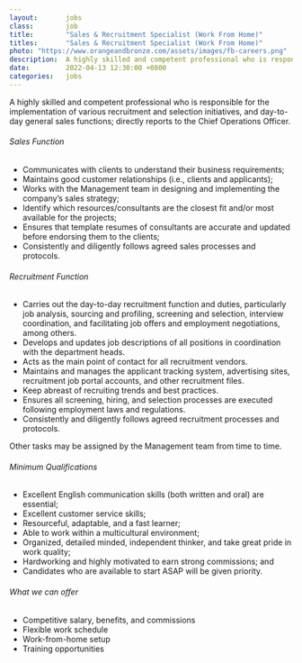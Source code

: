 ```yaml
---
layout:       jobs
class:        job
title:        "Sales & Recruitment Specialist (Work From Home)"
titles:       "Sales & Recruitment Specialist (Work From Home)"
photo: "https://www.orangeandbronze.com/assets/images/fb-careers.png"
description:  A highly skilled and competent professional who is responsible for the implementation of various recruitment and selection initiatives, and day-to-day general sales functions; directly reports to the Chief Operations Officer.
date:         2022-04-13 12:30:00 +0800
categories:   jobs
---
```

<!-- Do not leave new lines after each element. Elements after new lines will not be rendered. -->
<p>A highly skilled and competent professional who is responsible for the implementation of various recruitment and selection initiatives, and day-to-day general sales functions; directly reports to the Chief Operations Officer.</p>
<h6>Sales Function</h6>
<ul>
    <li>Communicates with clients to understand their business requirements;</li>
    <li>Maintains good customer relationships (i.e., clients and applicants);</li>
    <li>Works with the Management team in designing and implementing the company’s sales strategy;</li>
    <li>Identify which resources/consultants are the closest fit and/or most available for the projects;</li>
    <li>Ensures that template resumes of consultants are accurate and updated before endorsing them to the clients;</li>
    <li>Consistently and diligently follows agreed sales processes and protocols.</li>
</ul>
<h6>Recruitment Function</h6>
<ul>
    <li>Carries out the day-to-day recruitment function and duties, particularly job analysis, sourcing and profiling, screening and selection, interview coordination, and facilitating job offers and employment negotiations, among others.</li>
    <li>Develops and updates job descriptions of all positions in coordination with the department heads.</li>
    <li>Acts as the main point of contact for all recruitment vendors.</li>
    <li>Maintains and manages the applicant tracking system, advertising sites, recruitment job portal accounts, and other recruitment files.</li>
    <li>Keep abreast of recruiting trends and best practices.</li>
    <li>Ensures all screening, hiring, and selection processes are executed following employment laws and regulations.</li>
    <li>Consistently and diligently follows agreed recruitment processes and protocols.</li>
</ul>
<p>Other tasks may be assigned by the Management team from time to time.</p>
<h6>Minimum Qualifications</h6>
<ul>
    <li>Excellent English communication skills (both written and oral) are essential;</li>
    <li>Excellent customer service skills;</li>
    <li>Resourceful, adaptable, and a fast learner;</li>
    <li>Able to work within a multicultural environment;</li>
    <li>Organized, detailed minded, independent thinker, and take great pride in work quality;</li> 
    <li>Hardworking and highly motivated to earn strong commissions; and</li>
    <li>Candidates who are available to start ASAP will be given priority.</li>
</ul>
<h6>What we can offer</h6>
<ul>
    <li>Competitive salary, benefits, and commissions</li>
    <li>Flexible work schedule</li>
    <li>Work-from-home setup</li>
    <li>Training opportunities</li>
</ul>
